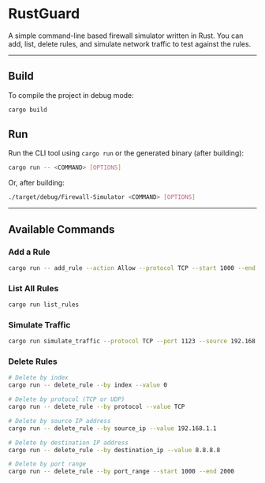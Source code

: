 # RustGuard

A simple command-line based firewall simulator written in Rust.
You can add, list, delete rules, and simulate network traffic to test against the rules.

---

## Build

To compile the project in debug mode:

```bash
cargo build
```

## Run

Run the CLI tool using `cargo run` or the generated binary (after building):

```bash
cargo run -- <COMMAND> [OPTIONS]
```

Or, after building:

```bash
./target/debug/Firewall-Simulator <COMMAND> [OPTIONS]
```

---

## Available Commands

### Add a Rule

```bash
cargo run -- add_rule --action Allow --protocol TCP --start 1000 --end 2000 --source 192.168.1.1 --destination 8.8.8.8
```

### List All Rules

```bash
cargo run list_rules
```

### Simulate Traffic

```bash
cargo run simulate_traffic --protocol TCP --port 1123 --source 192.168.1.2 --destination 8.8.8.8
```

### Delete Rules

```bash
# Delete by index
cargo run -- delete_rule --by index --value 0

# Delete by protocol (TCP or UDP)
cargo run -- delete_rule --by protocol --value TCP

# Delete by source IP address
cargo run -- delete_rule --by source_ip --value 192.168.1.1

# Delete by destination IP address
cargo run -- delete_rule --by destination_ip --value 8.8.8.8

# Delete by port range
cargo run -- delete_rule --by port_range --start 1000 --end 2000
```
